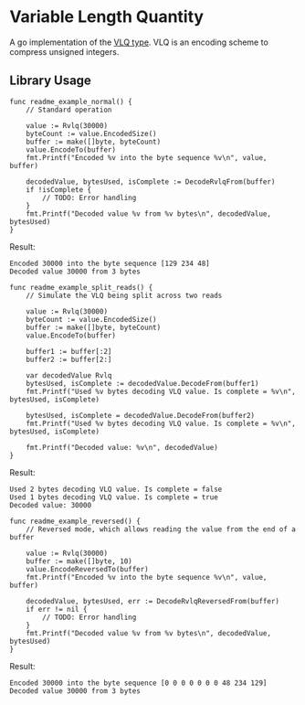 Variable Length Quantity
========================

A go implementation of the [VLQ type](https://github.com/kstenerud/vlq/blob/master/vlq-specification.md). VLQ is an encoding scheme to compress unsigned integers.


Library Usage
-------------

```golang
func readme_example_normal() {
    // Standard operation

    value := Rvlq(30000)
    byteCount := value.EncodedSize()
    buffer := make([]byte, byteCount)
    value.EncodeTo(buffer)
    fmt.Printf("Encoded %v into the byte sequence %v\n", value, buffer)

    decodedValue, bytesUsed, isComplete := DecodeRvlqFrom(buffer)
    if !isComplete {
        // TODO: Error handling
    }
    fmt.Printf("Decoded value %v from %v bytes\n", decodedValue, bytesUsed)
}
```

Result:

    Encoded 30000 into the byte sequence [129 234 48]
    Decoded value 30000 from 3 bytes


```golang
func readme_example_split_reads() {
    // Simulate the VLQ being split across two reads

    value := Rvlq(30000)
    byteCount := value.EncodedSize()
    buffer := make([]byte, byteCount)
    value.EncodeTo(buffer)

    buffer1 := buffer[:2]
    buffer2 := buffer[2:]

    var decodedValue Rvlq
    bytesUsed, isComplete := decodedValue.DecodeFrom(buffer1)
    fmt.Printf("Used %v bytes decoding VLQ value. Is complete = %v\n", bytesUsed, isComplete)

    bytesUsed, isComplete = decodedValue.DecodeFrom(buffer2)
    fmt.Printf("Used %v bytes decoding VLQ value. Is complete = %v\n", bytesUsed, isComplete)

    fmt.Printf("Decoded value: %v\n", decodedValue)
}
```

Result:

    Used 2 bytes decoding VLQ value. Is complete = false
    Used 1 bytes decoding VLQ value. Is complete = true
    Decoded value: 30000


```golang
func readme_example_reversed() {
    // Reversed mode, which allows reading the value from the end of a buffer

    value := Rvlq(30000)
    buffer := make([]byte, 10)
    value.EncodeReversedTo(buffer)
    fmt.Printf("Encoded %v into the byte sequence %v\n", value, buffer)

    decodedValue, bytesUsed, err := DecodeRvlqReversedFrom(buffer)
    if err != nil {
        // TODO: Error handling
    }
    fmt.Printf("Decoded value %v from %v bytes\n", decodedValue, bytesUsed)
}
```

Result:

    Encoded 30000 into the byte sequence [0 0 0 0 0 0 0 48 234 129]
    Decoded value 30000 from 3 bytes
